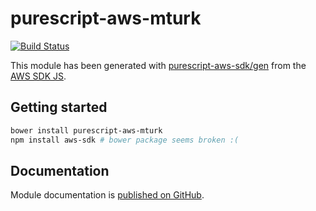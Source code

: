 # purescript-aws-mturk

[![Build Status](https://app.wercker.com/status/5909b9e96d1080804b17a28f72f87b6b/s/master)](https://app.wercker.com/project/byKey/5909b9e96d1080804b17a28f72f87b6b)

This module has been generated with [purescript-aws-sdk/gen](https://github.com/purescript-aws-sdk/gen) from the [AWS SDK JS](https://github.com/aws/aws-sdk-js).

## Getting started

```sh
bower install purescript-aws-mturk
npm install aws-sdk # bower package seems broken :(
```

## Documentation

Module documentation is [published on GitHub](https://github.com/purescript-aws-sdk/purescript-aws-mturk/tree/master/docs).
